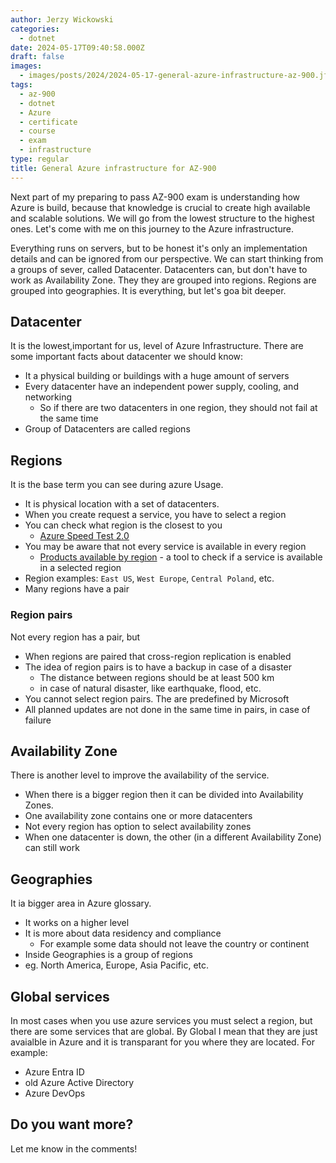 ```yaml
---
author: Jerzy Wickowski
categories:
  - dotnet
date: 2024-05-17T09:40:58.000Z
draft: false
images:
  - images/posts/2024/2024-05-17-general-azure-infrastructure-az-900.jfif
tags:
  - az-900
  - dotnet
  - Azure
  - certificate
  - course
  - exam
  - infrastructure
type: regular
title: General Azure infrastructure for AZ-900
---
```

Next part of my preparing to pass AZ-900 exam is understanding how Azure is build, because that knowledge is crucial to create high available and scalable solutions. We will go from the lowest structure to the highest ones. Let's come with me on this journey to the Azure infrastructure.

Everything runs on servers, but to be honest it's only an implementation details and can be ignored from our perspective. We can start thinking from a groups of sever, called Datacenter. Datacenters can, but don't have to work as Availability Zone. They they are grouped into regions. Regions are grouped into geographies. It is everything, but let's goa bit deeper.

## Datacenter
It is the lowest,important for us, level of Azure Infrastructure. There are some important facts about datacenter we should know:

- It a physical building or buildings with a huge amount of servers
- Every datacenter have an independent power supply, cooling, and networking
  - So if there are two datacenters in one region, they should not fail at the same time
- Group of Datacenters are called regions

## Regions 
It is the base term you can see during azure Usage.
- It is physical location with a set of datacenters. 
- When you create request a service, you have to select a region
- You can check what region is the closest to you
  - [Azure Speed Test 2.0](https://azurespeedtest.azurewebsites.net/)
- You may be aware that not every service is available in every region
  - [Products available by region](https://azure.microsoft.com/en-us/explore/global-infrastructure/products-by-region/) - a tool to check if a service is available in a selected region
- Region examples: `East US`, `West Europe`, `Central Poland`, etc.
- Many regions have a pair

### Region pairs
Not every region has a pair, but 
- When regions are paired that cross-region replication is enabled
- The idea of region pairs is to have a backup in case of a disaster
  - The distance between regions should be at least 500 km
  - in case of natural disaster, like earthquake, flood, etc.
- You cannot select region pairs. The are predefined by Microsoft
- All planned updates are not done in the same time in pairs, in case of failure

## Availability Zone
There is another level to improve the availability of the service.
- When there is a bigger region then it can be divided into Availability Zones.
- One availability zone contains one or more datacenters
- Not every region has option to select availability zones
- When one datacenter is down, the other (in a different Availability Zone) can still work

## Geographies
It ia bigger area in Azure glossary.
- It works on a higher level
- It is more about data residency and compliance
  - For example some data should not leave the country or continent
- Inside Geographies is a group of regions
- eg. North America, Europe, Asia Pacific, etc.

## Global services
In most cases when you use azure services you must select a region, but there are some services that are global. By Global I mean that they are just avaialble in Azure and it is transparant for you where they are located. For example:
- Azure Entra ID
 - old Azure Active Directory
- Azure DevOps


## Do you want more?
Let me know in the comments!
